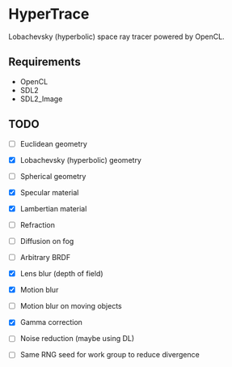 # HyperTrace

Lobachevsky (hyperbolic) space ray tracer powered by OpenCL.

## Requirements

+ OpenCL
+ SDL2
+ SDL2_Image

## TODO

- [ ] Euclidean geometry
- [x] Lobachevsky (hyperbolic) geometry
- [ ] Spherical geometry

- [x] Specular material 
- [x] Lambertian material
- [ ] Refraction
- [ ] Diffusion on fog
- [ ] Arbitrary BRDF

- [x] Lens blur (depth of field)
- [x] Motion blur
- [ ] Motion blur on moving objects

- [x] Gamma correction
- [ ] Noise reduction (maybe using DL)

- [ ] Same RNG seed for work group to reduce divergence

